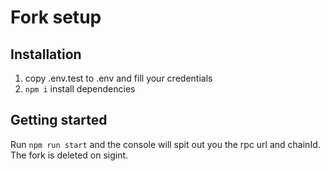 # Fork setup

## Installation

1. copy .env.test to .env and fill your credentials
2. `npm i` install dependencies

## Getting started

Run `npm run start` and the console will spit out you the rpc url and chainId.
The fork is deleted on sigint.
